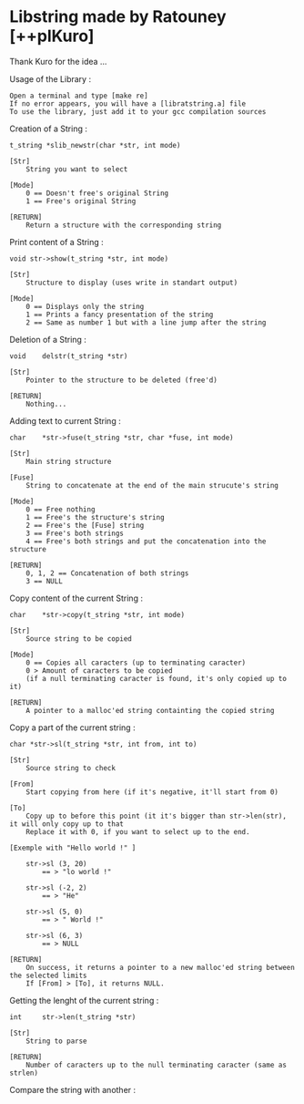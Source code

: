 # Libstring made by Ratouney [++plKuro]
Thank Kuro for the idea ...

Usage of the Library :

    Open a terminal and type [make re]
    If no error appears, you will have a [libratstring.a] file
    To use the library, just add it to your gcc compilation sources

Creation of a String :

    t_string *slib_newstr(char *str, int mode)

    [Str] 
        String you want to select

    [Mode]
        0 == Doesn't free's original String
        1 == Free's original String

    [RETURN]
        Return a structure with the corresponding string


Print content of a String :

    void str->show(t_string *str, int mode)
    
    [Str]
        Structure to display (uses write in standart output)

    [Mode]
        0 == Displays only the string
        1 == Prints a fancy presentation of the string
        2 == Same as number 1 but with a line jump after the string


Deletion of a String :

    void    delstr(t_string *str)

    [Str]
        Pointer to the structure to be deleted (free'd)

    [RETURN]
        Nothing...


Adding text to current String :

    char    *str->fuse(t_string *str, char *fuse, int mode)

    [Str]
        Main string structure
    
    [Fuse]
        String to concatenate at the end of the main strucute's string
    
    [Mode]
        0 == Free nothing
        1 == Free's the structure's string
        2 == Free's the [Fuse] string
        3 == Free's both strings
        4 == Free's both strings and put the concatenation into the structure

    [RETURN]
        0, 1, 2 == Concatenation of both strings
        3 == NULL


Copy content of the current String :
    
    char    *str->copy(t_string *str, int mode)

    [Str]
        Source string to be copied

    [Mode]
        0 == Copies all caracters (up to terminating caracter)
        0 > Amount of caracters to be copied
        (if a null terminating caracter is found, it's only copied up to it)

    [RETURN]
        A pointer to a malloc'ed string containting the copied string

Copy a part of the current string :

    char *str->sl(t_string *str, int from, int to)

    [Str]
        Source string to check

    [From]
        Start copying from here (if it's negative, it'll start from 0)

    [To]
        Copy up to before this point (it it's bigger than str->len(str), it will only copy up to that
        Replace it with 0, if you want to select up to the end.

    [Exemple with "Hello world !" ]

        str->sl (3, 20)
            == > "lo world !"

        str->sl (-2, 2)
            == > "He"
        
        str->sl (5, 0)
            == > " World !"

        str->sl (6, 3)
            == > NULL

    [RETURN]
        On success, it returns a pointer to a new malloc'ed string between the selected limits
        If [From] > [To], it returns NULL.

Getting the lenght of the current string :

    int     str->len(t_string *str)

    [Str]
        String to parse

    [RETURN]
        Number of caracters up to the null terminating caracter (same as strlen)


Compare the string with another :

